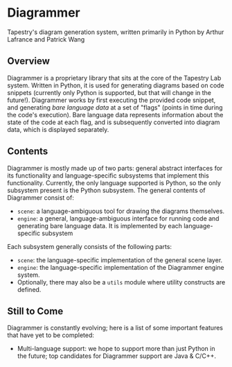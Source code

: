 # Diagrammer
Tapestry's diagram generation system, written primarily in Python by Arthur Lafrance and Patrick Wang

## Overview
Diagrammer is a proprietary library that sits at the core of the Tapestry Lab system. Written in Python, it is used for generating diagrams based on code snippets (currently only Python is supported, but that will change in the future!). Diagrammer works by first executing the provided code snippet, and generating _bare language data_ at a set of "flags" (points in time during the code's execution). Bare language data represents information about the state of the code at each flag, and is subsequently converted into diagram data, which is displayed separately.

## Contents
Diagrammer is mostly made up of two parts: general abstract interfaces for its functionality and language-specific subsystems that implement this functionality. Currently, the only language supported is Python, so the only subsystem present is the Python subsystem. The general contents of Diagrammer consist of:

* `scene`: a language-ambiguous tool for drawing the diagrams themselves.
* `engine`: a general, language-ambiguous interface for running code and generating bare language data. It is implemented by each language-specific subsystem

Each subsystem generally consists of the following parts:

* `scene`: the language-specific implementation of the general scene layer.
* `engine`: the language-specific implementation of the Diagrammer engine system.
* Optionally, there may also be a `utils` module where utility constructs are defined.

## Still to Come
Diagrammer is constantly evolving; here is a list of some important features that have yet to be completed:

* Multi-language support: we hope to support more than just Python in the future; top candidates for Diagrammer support are Java & C/C++.
